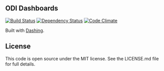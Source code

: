 ODI Dashboards
--------------

[![Build Status](http://jenkins.theodi.org/job/dashboards-build-master/badge/icon)](http://jenkins.theodi.org/job/dashboards-build-master/)
[![Dependency Status](https://gemnasium.com/theodi/dashboards.png)](https://gemnasium.com/theodi/dashboards)
[![Code Climate](https://codeclimate.com/github/theodi/dashboards.png)](https://codeclimate.com/github/theodi/dashboards)

Built with [Dashing](http://shopify.github.com/dashing).

License
-------

This code is open source under the MIT license. See the LICENSE.md file for 
full details.

